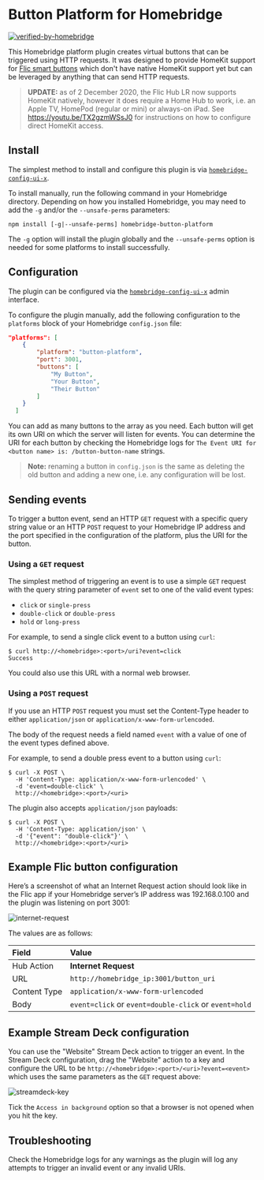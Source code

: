 # Button Platform for Homebridge

[![verified-by-homebridge](https://badgen.net/badge/homebridge/verified/purple)](https://github.com/homebridge/homebridge/wiki/Verified-Plugins)

This Homebridge platform plugin creates virtual buttons that can be triggered
using HTTP requests. It was designed to provide HomeKit support for
[Flic smart buttons](https://flic.io/) which don't have native HomeKit support
yet but can be leveraged by anything that can send HTTP requests.

> **UPDATE:** as of 2 December 2020, the Flic Hub LR now supports HomeKit
natively, however it does require a Home Hub to work, i.e. an Apple TV, HomePod
(regular or mini) or always-on iPad. See <https://youtu.be/TX2gzmWSsJ0> for
instructions on how to configure direct HomeKit access.

## Install

The simplest method to install and configure this plugin is via
[`homebridge-config-ui-x`](https://www.npmjs.com/package/homebridge-config-ui-x).

To install manually, run the following command in your Homebridge directory.
Depending on how you installed Homebridge, you may need to add the `-g` and/or
the `--unsafe-perms` parameters:

```shell
npm install [-g|--unsafe-perms] homebridge-button-platform
```

The `-g` option will install the plugin globally and the `--unsafe-perms` option
is needed for some platforms to install successfully.

## Configuration

The plugin can be configured via the [`homebridge-config-ui-x`](https://www.npmjs.com/package/homebridge-config-ui-x)
admin interface.

To configure the plugin manually, add the following configuration to the
`platforms` block of your Homebridge `config.json` file:

```json
"platforms": [
    {
        "platform": "button-platform",
        "port": 3001,
        "buttons": [
            "My Button",
            "Your Button",
            "Their Button"
        ]
    }
  ]
```

You can add as many buttons to the array as you need. Each button will get its
own URI on which the server will listen for events. You can determine the URI
for each button by checking the Homebridge logs for
`The Event URI for <button name> is: /button-button-name` strings.

> **Note:** renaming a button in `config.json` is the same as deleting the old
button and adding a new one, i.e. any configuration will be lost.

## Sending events

To trigger a button event, send an HTTP `GET` request with a specific query
string value or an HTTP `POST` request to your Homebridge IP address and the
port specified in the configuration of the platform, plus the URI for the
button.

### Using a `GET` request

The simplest method of triggering an event is to use a simple `GET` request with
the query string parameter of `event` set to one of the valid event types:

* `click` or `single-press`
* `double-click` or `double-press`
* `hold` or `long-press`

For example, to send a single click event to a button using `curl`:

```shell
$ curl http://<homebridge>:<port>/uri?event=click
Success
```

You could also use this URL with a normal web browser.

### Using a `POST` request

If you use an HTTP `POST` request you must set the Content-Type header to either
`application/json` or `application/x-www-form-urlencoded`.

The body of the request needs a field named `event` with a value of one of the
event types defined above.

For example, to send a double press event to a button using `curl`:

```shell
$ curl -X POST \
  -H 'Content-Type: application/x-www-form-urlencoded' \
  -d 'event=double-click' \
  http://<homebridge>:<port>/<uri>
```

The plugin also accepts `application/json` payloads:

```shell
$ curl -X POST \
  -H 'Content-Type: application/json' \
  -d '{"event": "double-click"}' \
  http://<homebridge>:<port>/<uri>
```

## Example Flic button configuration

Here’s a screenshot of what an Internet Request action should look like in the
Flic app if your Homebridge server’s IP address was 192.168.0.100 and the plugin
was listening on port 3001:

![internet-request](https://omg.dje.li/images/internet-request.png)

The values are as follows:

| Field | Value |
|:------|:------|
| Hub Action | **Internet Request** |
| URL | `http://homebridge_ip:3001/button_uri` |
| Content Type | `application/x-www-form-urlencoded` |
| Body | `event=click` or `event=double-click` or `event=hold` |

## Example Stream Deck configuration

You can use the "Website" Stream Deck action to trigger an event. In the
Stream Deck configuration, drag the "Website" action to a key and configure
the URL to be `http://<homebridge>:<port>/<uri>?event=<event>` which uses the
same parameters as the `GET` request above:

![streamdeck-key](https://omg.dje.li/images/streamdeck-key.png)

Tick the `Access in background` option so that a browser is not opened when you
hit the key.

## Troubleshooting

Check the Homebridge logs for any warnings as the plugin will log any attempts
to trigger an invalid event or any invalid URIs.
